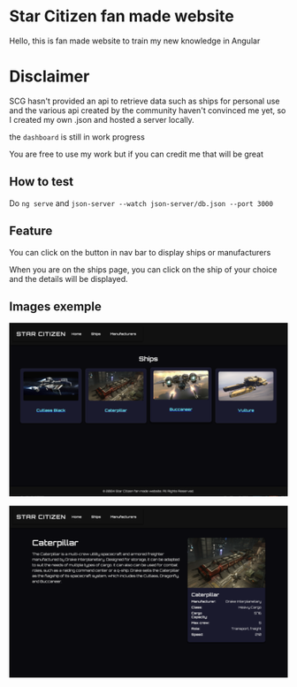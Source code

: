 # Star Citizen fan made website

Hello, this is fan made website to train my new knowledge in Angular

# Disclaimer

SCG hasn't provided an api to retrieve data such as ships for personal use and the various api created by the community haven't convinced me yet, so I created my own .json and hosted a server locally.

the `dashboard` is still in work progress

You are free to use my work but if you can credit me that will be great

## How to test

Do `ng serve` and `json-server --watch json-server/db.json --port 3000` 

## Feature

You can click on the button in nav bar to display ships or manufacturers

When you are on the ships page, you can click on the ship of your choice and the details will be displayed.

## Images exemple

![Ships Page](markdown-images/ships_page.png)

![Ship details](markdown-images/ship_details.png)